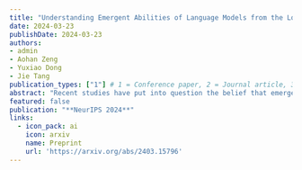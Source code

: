 ```yaml
---
title: "Understanding Emergent Abilities of Language Models from the Loss Perspective"
date: 2024-03-23
publishDate: 2024-03-23
authors:
- admin
- Aohan Zeng
- Yuxiao Dong
- Jie Tang
publication_types: ["1"] # 1 = Conference paper, 2 = Journal article, 3 = Preprint / working paper
abstract: "Recent studies have put into question the belief that emergent abilities in language models are exclusive to large models. This skepticism arises from two observations: 1) smaller models can also exhibit high performance on emergent abilities and 2) there is doubt on the discontinuous metrics used to measure these abilities. In this paper, we propose to study emergent abilities in the lens of pre-training loss, instead of model size or training compute. We demonstrate that the models with the same pre-training loss, but different model and data sizes, generate the same performance on various downstream tasks. We also discover that a model exhibits emergent abilities on certain tasks -- regardless of the continuity of metrics -- when its pre-training loss falls below a specific threshold. Before reaching this threshold, its performance remains at the level of random guessing. This inspires us to redefine emergent abilities as those that manifest in models with lower pre-training losses, highlighting that these abilities cannot be predicted by merely extrapolating the performance trends of models with higher pre-training losses."
featured: false
publication: "**NeurIPS 2024**"
links:
  - icon_pack: ai
    icon: arxiv
    name: Preprint
    url: 'https://arxiv.org/abs/2403.15796'
---
```


